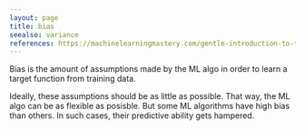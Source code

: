 ```yaml
---
layout: page
title: bias
seealso: variance
references: https://machinelearningmastery.com/gentle-introduction-to-the-bias-variance-trade-off-in-machine-learning/
---
```

Bias is the amount of assumptions made by the ML algo in order to learn a target
function from training data.

Ideally, these assumptions should be as little as possible. That way, the ML
algo can be as flexible as posisble. But some ML algorithms have high bias than
others. In such cases, their predictive ability gets hampered.
